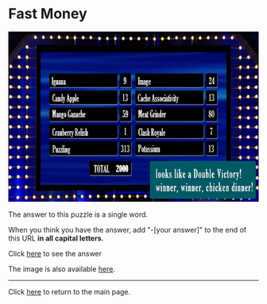 # Fast Money

<img src="/images/FastMoney.jpg" alt="Fast Money" style="width:640px;height:343px;">

The answer to this puzzle is a single word.

When you think you have the answer, add "-[your answer]" to the end of this URL **in all capital letters**.

Click [here](FastMoney-BOWTIE) to see the answer

The image is also available [here](../../images/Detective.jpg).

-----

Click [here](../..) to return to the main page.
